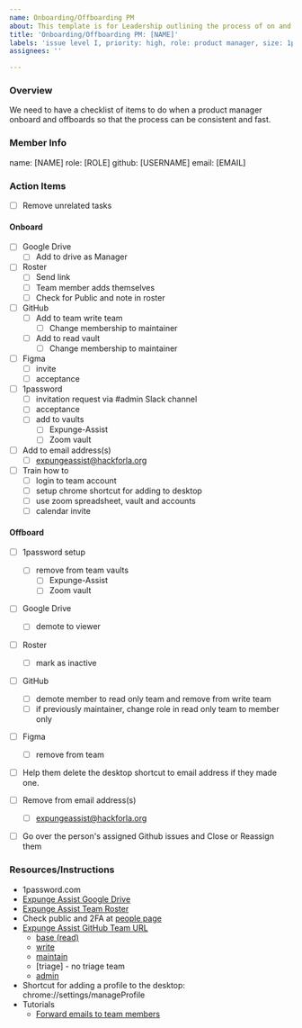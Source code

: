 ```yaml
---
name: Onboarding/Offboarding PM
about: This template is for Leadership outlining the process of on and offboarding new members to the PM team
title: 'Onboarding/Offboarding PM: [NAME]'
labels: 'issue level I, priority: high, role: product manager, size: 1pt, feature: onboard / offboard'
assignees: ''

---
```


### Overview

We need to have a checklist of items to do when a product manager onboard and offboards so that the process can be consistent and fast.

### Member Info

name: [NAME] 
role: [ROLE]
github: [USERNAME]
email: [EMAIL]


### Action Items

- [ ] Remove unrelated tasks


#### Onboard
- [ ] Google Drive
   - [ ] Add to drive as Manager
- [ ] Roster
  - [ ] Send link
  - [ ] Team member adds themselves
  - [ ] Check for Public and note in roster
- [ ] GitHub
     - [ ] Add to team write team
        - [ ] Change membership to maintainer
     - [ ] Add to read vault
        - [ ] Change membership to maintainer
- [ ] Figma
  - [ ] invite
  - [ ] acceptance
- [ ] 1password
     - [ ] invitation request via #admin Slack channel
     - [ ] acceptance
     - [ ] add to vaults
       - [ ] Expunge-Assist
       - [ ] Zoom vault
- [ ] Add to email address(s)
   - [ ] expungeassist@hackforla.org
- [ ] Train how to
   - [ ] login to team account
   - [ ] setup chrome shortcut for adding to desktop
   - [ ] use zoom spreadsheet, vault and accounts
   - [ ] calendar invite

#### Offboard
  - [ ] 1password setup
    - [ ] remove from team vaults
       - [ ] Expunge-Assist
       - [ ] Zoom vault
- [ ] Google Drive
   - [ ] demote to viewer
- [ ] Roster
  - [ ] mark as inactive
- [ ] GitHub
     - [ ] demote member to read only team and remove from write team
     - [ ] if previously maintainer, change role in read only team to member only
- [ ] Figma
  - [ ] remove from team
- [ ] Help them delete the desktop shortcut to email address if they made one.
- [ ] Remove from email address(s)
   - [ ] expungeassist@hackforla.org
- [ ] Go over the person's assigned Github issues and Close or Reassign them


### Resources/Instructions

- 1password.com
- [Expunge Assist Google Drive](https://drive.google.com/drive/folders/1qR-5gm7a-3h-Zm6Tu8IxDQ6yL488kf1n?usp=sharing)
- [Expunge Assist Team Roster](https://docs.google.com/spreadsheets/d/12sAwYiQJP4fmEONF6-oUVYFVupTwSkci/edit)
- Check public and 2FA at [people page](https://github.com/orgs/hackforla/people)
- [Expunge Assist GitHub Team URL](https://github.com/orgs/hackforla/teams?query=expunge)
  - [base (read)](https://github.com/orgs/hackforla/teams/expunge-assist/members)
  - [write](https://github.com/orgs/hackforla/teams/expunge-assist-write/members)
  - [maintain](https://github.com/orgs/hackforla/teams/expunge-assist-maintainers)
  - [triage] - no triage team
  - [admin](https://github.com/orgs/hackforla/teams/expunge-assist-admins/members)
- Shortcut for adding a profile to the desktop: chrome://settings/manageProfile
- Tutorials
  - [Forward emails to team members](https://github.com/hackforla/product-management/wiki/Forward-emails-to-team-members)
